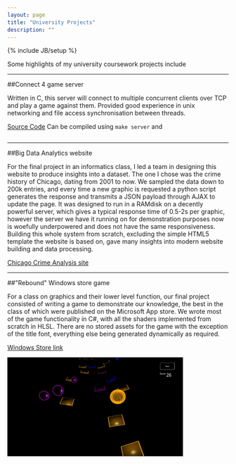 ```yaml
---
layout: page
title: "University Projects"
description: ""
---
```

{% include JB/setup %}

Some highlights of my university coursework projects include

* * *

##Connect 4 game server

Written in C, this server will connect to multiple concurrent clients over TCP and play a game against them. Provided good experience in unix networking and file access synchronisation between threads.

<a href="assets/connect4.zip">Source Code</a>
Can be compiled using
```make server```
and
```make client
```

* * *

##Big Data Analytics website

For the final project in an informatics class, I led a team in designing this website to produce insights into a dataset. The one I chose was the crime history of Chicago, dating from 2001 to now. We sampled the data down to 200k entries, and every time a new graphic is requested a python script generates the response and transmits a JSON payload through AJAX to update the page. It was designed to run in a RAMdisk on a decently powerful server, which gives a typical response time of 0.5-2s per graphic, however the server we have it running on for demonstration purposes now is woefully underpowered and does not have the same responsiveness. Building this whole system from scratch, excluding the simple HTML5 template the website is based on, gave many insights into modern website building and data processing.

<a href="http://128.199.102.161/Chicago/learn.html" target="_blank">Chicago Crime Analysis site</a>

* * *

##"Rebound" Windows store game

For a class on graphics and their lower level function, our final project consisted of writing a game to demonstrate our knowledge, the best in the class of which were published on the Microsoft App store. We  wrote most of the game functionality in C#, with all the shaders implemented from scratch in HLSL. There are no stored assets for the game with the exception of the title font, everything else being generated dynamically as required. 

<a href="http://apps.microsoft.com/windows/en-au/app/rebound/5bb5f89f-550d-46ea-843b-d7019cc2122b">Windows Store link</a>

<img src="assets/nightmode.jpg" width="400">
<br/>
<br/>
<br/>
<br/>
<br/>
